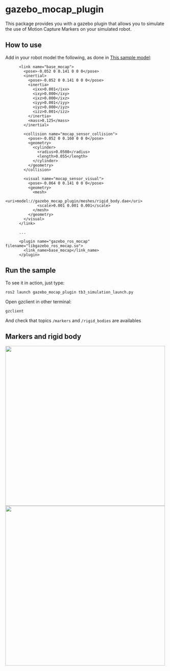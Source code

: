 
# gazebo_mocap_plugin

This package provides you with a gazebo plugin that allows you to simulate the use of Motion Capture Markers on your simulated robot.

## How to use

Add in your robot model the following, as done in [This sample model](https://github.com/MOCAP4ROS2-Project/mocap4ros2_gazebo/blob/main/models/waffle.model):

```
      <link name="base_mocap">
        <pose>-0.052 0 0.141 0 0 0</pose>
        <inertial>
          <pose>-0.052 0 0.141 0 0 0</pose>
          <inertia>
            <ixx>0.001</ixx>
            <ixy>0.000</ixy>
            <ixz>0.000</ixz>
            <iyy>0.001</iyy>
            <iyz>0.000</iyz>
            <izz>0.001</izz>
          </inertia>
          <mass>0.125</mass>
        </inertial>

        <collision name="mocap_sensor_collision">
          <pose>-0.052 0 0.160 0 0 0</pose>
          <geometry>
            <cylinder>
              <radius>0.0508</radius>
              <length>0.055</length>
            </cylinder>
          </geometry>
        </collision>

        <visual name="mocap_sensor_visual">
          <pose>-0.064 0 0.141 0 0 0</pose>
          <geometry>
            <mesh>
              <uri>model://gazebo_mocap_plugin/meshes/rigid_body.dae</uri>
              <scale>0.001 0.001 0.001</scale>
            </mesh>
          </geometry>
        </visual>
      </link>
      
      ...

      <plugin name="gazebo_ros_mocap" filename="libgazebo_ros_mocap.so">
        <link_name>base_mocap</link_name>
      </plugin>
```

## Run the sample

To see it in action, just type:

```
ros2 launch gazebo_mocap_plugin tb3_simulation_launch.py
```

Open gzclient in other terminal:

```
gzclient
```

And check that topics `/markers` and `/rigid_bodies` are availables

## Markers and rigid body
<img src="https://user-images.githubusercontent.com/3810011/178335627-080f8d5a-7b6f-40d2-8038-caf73e7cf8d9.png" width="500">
<img src="https://user-images.githubusercontent.com/3810011/178335622-02e126f7-ec96-41a0-9936-38af589c5a2d.png" width="500">
